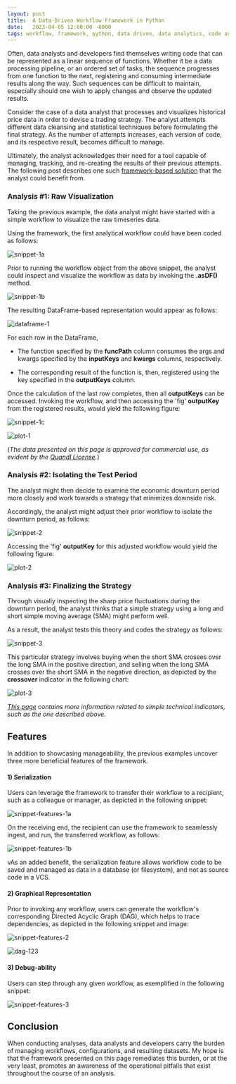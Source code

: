 ```yaml
---
layout: post
title:  A Data-Driven Workflow Framework in Python
date:   2023-04-05 12:00:00 -0000
tags: workflow, framework, python, data driven, data analytics, code as data
---
```


Often, data analysts and developers find themselves writing code that can be represented 
as a linear sequence of functions. Whether it be a data processing pipeline, 
or an ordered set of tasks, the sequence progresses from one function to the next, 
registering and consuming intermediate results along the way. 
Such sequences can be difficult to maintain, especially should one wish to apply changes 
and observe the updated results. 

Consider the case of a data analyst that processes and 
visualizes historical price data in order to devise a trading strategy.
The analyst attempts different data cleansing and statistical techniques before 
formulating the final strategy. 
As the number of attempts increases, each version of code, and its respective result, 
becomes difficult to manage. 

Ultimately, the analyst acknowledges their need for a tool capable of managing, tracking, 
and re-creating the results of their previous attempts. 
The following post describes one such [framework-based solution][workflow-code]
that the analyst could benefit from.


### Analysis #1: Raw Visualization

Taking the previous example, the data analyst might have started with a 
simple workflow to visualize the raw timeseries data. 

Using the framework, the first analytical workflow could have been coded as follows:

![snippet-1a]

Prior to running the workflow object from the above snippet, 
the analyst could inspect and visualize the workflow as data by invoking the **.asDF()** method.

![snippet-1b]

The resulting DataFrame-based representation would appear as follows:

![dataframe-1]

For each row in the DataFrame,

* The function specified by the **funcPath** column consumes the args and kwargs 
  specified by the **inputKeys** and **kwargs** columns, respectively. 

* The corresponding result of the function is, then, registered using the key 
  specified in the **outputKeys** column.

Once the calculation of the last row completes, then all **outputKeys** can be accessed.
Invoking the workflow, and then accessing the 'fig' **outputKey** from the registered results,
would yield the following figure:

![snippet-1c]

![plot-1]

(*The data presented on this page is approved for commercial use, as evident by the [Quandl License][quandl].*)

### Analysis #2: Isolating the Test Period
The analyst might then decide to examine the economic downturn period more closely 
and work towards a strategy that minimizes downside risk.  

Accordingly, the analyst might adjust their prior workflow to isolate the downturn period, as follows:

![snippet-2]

Accessing the 'fig' **outputKey** for this adjusted workflow would yield the following figure:

![plot-2]


### Analysis #3: Finalizing the Strategy

Through visually inspecting the sharp price fluctuations during the downturn period, 
the analyst thinks that a simple strategy using a long and short simple moving average (SMA) 
might perform well. 

As a result, the analyst tests this theory and codes the strategy as follows:

![snippet-3]

This particular strategy involves 
buying when the short SMA crosses over the long SMA in the positive direction, 
and selling when the long SMA crosses over the short SMA in the negative direction, 
as depicted by the **crossover** indicator in the following chart:

![plot-3]

*[This page][read-the-docs] contains more information related to simple technical indicators,
such as the one described above.*

## Features

In addition to showcasing manageability, the previous examples uncover 
three more beneficial features of the framework.

#### 1) Serialization

Users can leverage the framework to transfer their workflow to a recipient, such as a colleague or manager,
as depicted in the following snippet:

![snippet-features-1a]

On the receiving end, the recipient can use the framework to seamlessly ingest, and run, the
transferred workflow, as follows:

![snippet-features-1b]

vAs an added benefit, the serialization feature allows workflow code to be saved 
and managed as data in a database (or filesystem), and not as source code in a VCS.

#### 2) Graphical Representation

Prior to invoking any workflow, users can generate the workflow's corresponding 
Directed Acyclic Graph (DAG), which helps to trace dependencies, as depicted in the following 
snippet and image:

![snippet-features-2]

![dag-123]


#### 3) Debug-ability

Users can step through any given workflow, as exemplified in the following snippet:

![snippet-features-3]


## Conclusion

When conducting analyses, data analysts and developers carry the burden of managing workflows, 
configurations, and resulting datasets. My hope is that the framework presented on this page 
remediates this burden, or at the very least, promotes an awareness of the operational pitfalls 
that exist throughout the course of an analysis.


[mini-conda]: https://docs.conda.io/en/latest/miniconda.html
[workflow-code]: https://github.com/pyt3r/practice-package/blob/master/practice/frameworks/workflow/workflow.py
[workflow-example]: https://github.com/pyt3r/practice-package/blob/master/practice/examples/workflow/analysis.py
[quandl]: https://github.com/quandl/quandl-python/blob/master/LICENSE.txt
[read-the-docs]: https://practice-package.readthedocs.io/en/latest/technical_analysis.html
[snippet-1a]: ../assets/2023-04-05-snippet-1a.png
[snippet-1b]: ../assets/2023-04-05-snippet-1b.png
[snippet-1c]: ../assets/2023-04-05-snippet-1c.png
[snippet-2]: ../assets/2023-04-05-snippet-2.png
[snippet-3]: ../assets/2023-04-05-snippet-3.png
[snippet-features-1a]: ../assets/2023-04-05-snippet-features-1a.png
[snippet-features-1b]: ../assets/2023-04-05-snippet-features-1b.png
[snippet-features-2]: ../assets/2023-04-05-snippet-features-2.png
[snippet-features-3]: ../assets/2023-04-05-snippet-features-3.png
[dataframe-1]: ../assets/2023-04-05-dataframe-1.png
[plot-1]: ../assets/2023-04-05-plot-1.png
[plot-2]: ../assets/2023-04-05-plot-2.png
[plot-3]: ../assets/2023-04-05-plot-3.png
[dag-123]: ../assets/2023-04-05-dag.png
